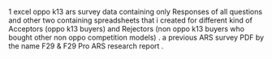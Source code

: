 1 excel oppo k13 ars survey data containing only Responses of all questions and 
other two containing spreadsheets that i created for different kind of Acceptors (oppo k13 buyers) and Rejectors (non oppo k13 buyers who bought other non oppo competition models) . 
a previous ARS survey PDF by the name F29 & F29 Pro ARS research report . 
 
